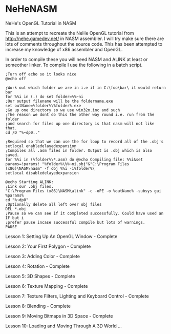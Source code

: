 NeHeNASM
========

NeHe's OpenGL Tutorial in NASM

This is an attempt to recreate the NeHe OpenGL tutorial from http://nehe.gamedev.net/ in NASM assembler. I will try make sure there are lots of comments throughout the source code. This has been attempted to increase my knowledge of x86 assembler and OpenGL.

In order to compile these you will need NASM and ALINK at least or someother linker. To compile I use the following in a batch script.

    ;Turn off echo so it looks nice
    @echo off 
    
    ;Work out which folder we are in i.e if in C:\foo\bar\ it would return bar
    for %%i in (.) do set folder=%%~ni
    ;Our output filename will be the foldername.exe
    set outName=%folder%\%folder%.exe
    ;Go up one directory so we use win32n.inc and such
    ;The reason we dont do this the other way round i.e. run from the folder
    ;and search for files up one directory is that nasm will not like that.
    cd /D "%~dp0.."

    ;Required so that we can use the for loop to record all of the .obj's
    setlocal enabledelayedexpansion
    ;Compiles all .asm files in folder. Output is .obj which is also saved.
    for %%i in (%folder%\*.asm) do @echo Compiling file: %%i&set params=!params! "%folder%\%%~ni.obj"&"C:\Program Files (x86)\NASM\nasm" -f obj %%i -i%folder%\
    setlocal disabledelayedexpansion
    
    @echo Starting ALINK:
    ;Link our .obj files.
    "C:\Program Files (x86)\NASM\alink" -c -oPE -o %outName% -subsys gui %params%
    cd "%~dp0"
    ;Optionally delete all left over obj files
    DEL *.obj
    ;Pause so we can see if it completed successfully. Could have used an IF but i
    ;prefer pause incase successful compile but lots of warnings.
    PAUSE

Lesson 1: Setting Up An OpenGL Window - Complete

Lesson 2: Your First Polygon - Complete

Lesson 3: Adding Color - Complete

Lesson 4: Rotation - Complete

Lesson 5: 3D Shapes - Complete

Lesson 6: Texture Mapping - Complete

Lesson 7: Texture Filters, Lighting and Keyboard Control - Complete

Lesson 8: Blending - Complete

Lesson 9: Moving Bitmaps in 3D Space - Complete

Lesson 10: Loading and Moving Through A 3D World
...
